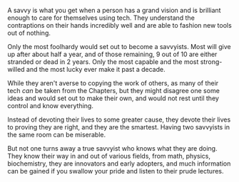 A savvy is what you get when a person has a grand vision and is brilliant enough to care for themselves using tech. They understand the contraptions on their hands incredibly well and are able to fashion new tools out of nothing.

Only the most foolhardy would set out to become a savvyists. Most will give up after about half a year, and of those remaining, 9 out of 10 are either stranded or dead in 2 years. Only the most capable and the most strong-willed and the most lucky ever make it past a decade. 

While they aren't averse to copying the work of others, as many of their tech *can* be taken from the Chapters, but they might disagree one some ideas and would set out to make their own, and would not rest until they control and know everything. 

Instead of devoting their lives to some greater cause, they devote their lives to proving they are right, and they are the smartest. Having two savvyists in the same room can be miserable. 

But not one turns away a true savvyist who knows what they are doing. They know their way in and out of various fields, from math, physics, biochemistry, they are innovators and early adopters, and much information can be gained if you swallow your pride and listen to their prude lectures. 

